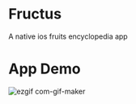 # Fructus
A native ios fruits encyclopedia app

# App Demo
![ezgif com-gif-maker](https://user-images.githubusercontent.com/36856709/111439211-23191580-86d3-11eb-813e-a9b6619d47a0.gif)

